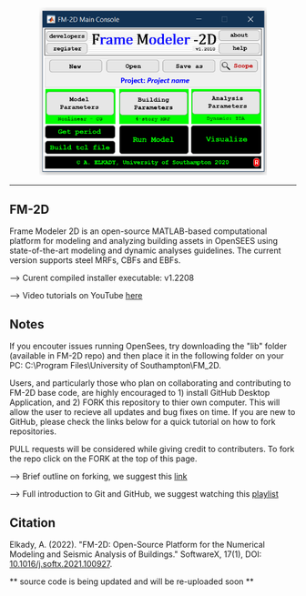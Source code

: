 <p align="center">
  <img width="400" src="Screenshot.png" alt="FM-2D Main Console">
</p>

--------------

## FM-2D
Frame Modeler 2D is an open-source MATLAB-based computational platform for modeling and analyzing building assets in OpenSEES using state-of-the-art modeling and dynamic analyses guidelines. The current version supports steel MRFs, CBFs and EBFs.

--> Curent compiled installer executable: v1.2208

--> Video tutorials on YouTube [here](https://www.youtube.com/playlist?list=PLz_XdUL-6Y_m10fBEMmzPKqI00wdzbDUN)

## Notes

If you encouter issues running OpenSees, try downloading the "lib" folder (available in FM-2D repo) and then place it in the following folder on your PC: C:\Program Files\University of Southampton\FM_2D.

Users, and particularly those who plan on collaborating and contributing to FM-2D base code, are highly encouraged to 1) install GitHub Desktop Application, and 2) FORK this repository to thier own computer. This will allow the user to recieve all updates and bug fixes on time. If you are new to GitHub, please check the links below for a quick tutorial on how to fork repositories.

PULL requests will be considered while giving credit to contributers. To fork the repo click on the FORK at the top of this page.

--> Brief outline on forking, we suggest this [link](https://www.atlassian.com/git/tutorials/comparing-workflows/forking-workflow)

--> Full introduction to Git and GitHub, we suggest watching this [playlist](https://www.youtube.com/playlist?list=PLRqwX-V7Uu6ZF9C0YMKuns9sLDzK6zoiV)

## Citation
Elkady, A. (2022). "FM-2D: Open-Source Platform for the Numerical Modeling and Seismic Analysis of Buildings." SoftwareX, 17(1), DOI: [10.1016/j.softx.2021.100927](https://www.sciencedirect.com/science/article/pii/S2352711021001679).

** source code is being updated and will be re-uploaded soon **
